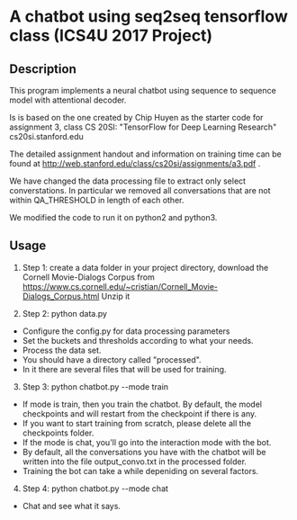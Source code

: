 # A chatbot using seq2seq tensorflow class (ICS4U 2017 Project)

## Description

This program implements a neural chatbot using sequence to sequence model with
attentional decoder. 

Is is based on the one created by Chip Huyen 
as the starter code for assignment 3,
class CS 20SI: "TensorFlow for Deep Learning Research"
cs20si.stanford.edu

The detailed assignment handout and information on training time can be found at http://web.stanford.edu/class/cs20si/assignments/a3.pdf .

We have changed the data processing file to extract only
select converstations. In particular we removed all conversations
that are not within QA_THRESHOLD in length of each other.

We modified the code to run it on python2 and python3.

## Usage

1) Step 1: create a data folder in your project directory, download
the Cornell Movie-Dialogs Corpus from 
https://www.cs.cornell.edu/~cristian/Cornell_Movie-Dialogs_Corpus.html
Unzip it

2) Step 2: python data.py
 - Configure the config.py for data processing parameters
 - Set the buckets and thresholds according to what your needs.
 - Process the data set.
 - You should have a directory called "processed".
 - In it there are several files that will be used for training.

3) Step 3: python chatbot.py --mode train <br>
- If mode is train, then you train the chatbot. By default, the model checkpoints
and will restart from the checkpoint if there is any.
- If you want to start training from scratch, please delete all the checkpoints folder.
- If the mode is chat, you'll go into the interaction mode with the bot.
- By default, all the conversations you have with the chatbot will be written
into the file output_convo.txt in the processed folder. 
- Training the bot can take a while depeniding on several factors.

4) Step 4: python chatbot.py --mode chat <br>
- Chat and see what it says.

